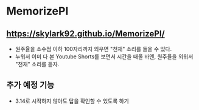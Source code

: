 # MemorizePI
https://skylark92.github.io/MemorizePI/
---
- 원주율을 소수점 이하 100자리까지 외우면 "천재" 소리를 들을 수 있다.
- 누워서 이미 다 본 Youtube Shorts를 보면서 시간을 때울 바엔, 원주율을 외워서 "천재" 소리를 듣자.

## 추가 예정 기능

- 3.14로 시작하지 않아도 답을 확인할 수 있도록 하기
